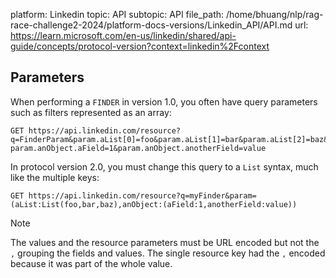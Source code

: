 platform: Linkedin
topic: API
subtopic: API
file_path: /home/bhuang/nlp/rag-race-challenge2-2024/platform-docs-versions/Linkedin_API/API.md
url: https://learn.microsoft.com/en-us/linkedin/shared/api-guide/concepts/protocol-version?context=linkedin%2Fcontext

## Parameters

When performing a `FINDER` in version 1.0, you often have query parameters such as filters represented as an array:

    GET https://api.linkedin.com/resource?q=FinderParam&param.aList[0]=foo&param.aList[1]=bar&param.aList[2]=baz& param.anObject.aField=1&param.anObject.anotherField=value
    

In protocol version 2.0, you must change this query to a `List` syntax, much like the multiple keys:

    GET https://api.linkedin.com/resource?q=myFinder&param=(aList:List(foo,bar,baz),anObject:(aField:1,anotherField:value))
    

Note

The values and the resource parameters must be URL encoded but not the `,` grouping the fields and values. The single resource key had the `,` encoded because it was part of the whole value.